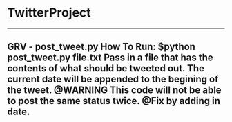 # TwitterProject
------------------------------------------------------------------------------------
GRV - post_tweet.py 
How To Run: $python post_tweet.py file.txt
Pass in a file that has the contents of what should be tweeted out.
The current date will be appended to the begining of the tweet. 
@WARNING This code will not be able to post the same status twice. @Fix by adding in date.
------------------------------------------------------------------------------------
